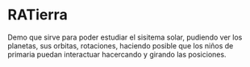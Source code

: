 # RATierra
Demo que sirve para poder estudiar el sisitema solar, pudiendo ver los planetas, sus orbitas, rotaciones, haciendo posible que los niños de primaria puedan interactuar hacercando y girando las posiciones.
